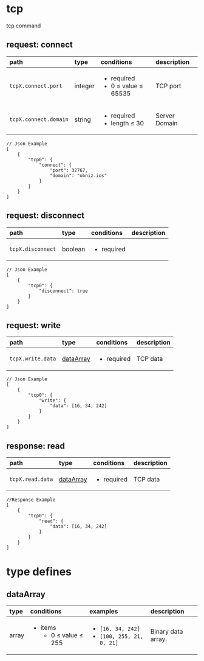 
#  <a name="tcp">tcp</a>


tcp command

##  request: <a name="-request-tcp-connect">connect</a>




| path | type | conditions  | description |
|:---- |:---- |:---- |:---- |
| `tcpX.connect.port` |  integer  | <ul><li>required</li><li>0 &le; value &le; 65535</li></ul> | TCP port&nbsp; |
| `tcpX.connect.domain` |  string  | <ul><li>required</li><li>length &le; 30</li></ul> | Server Domain&nbsp; |



```
// Json Example
[
    {
        "tcp0": {
            "connect": {
                "port": 32767,
                "domain": "obniz.ios"
            }
        }
    }
]
```


##  request: <a name="-request-tcp-disconnect">disconnect</a>




| path | type | conditions  | description |
|:---- |:---- |:---- |:---- |
| `tcpX.disconnect` |  boolean  | <ul><li>required</li></ul> | &nbsp; |



```
// Json Example
[
    {
        "tcp0": {
            "disconnect": true
        }
    }
]
```


##  request: <a name="-request-tcp-write">write</a>




| path | type | conditions  | description |
|:---- |:---- |:---- |:---- |
| `tcpX.write.data` | [dataArray](#dataarray)  | <ul><li>required</li></ul> | TCP data&nbsp; |



```
// Json Example
[
    {
        "tcp0": {
            "write": {
                "data": [16, 34, 242]
            }
        }
    }
]
```






##  response: <a name="-response-tcp-read">read</a>




| path | type | conditions  | description |
|:---- |:---- |:---- |:---- |
| `tcpX.read.data` | [dataArray](#dataarray)  | <ul><li>required</li></ul> | TCP data&nbsp; |



```
//Response Example
[
    {
        "tcp0": {
            "read": {
                "data": [16, 34, 242]
            }
        }
    }
]
```






# type defines



##  <a name="dataarray">dataArray</a>
| type | conditions | examples | description |
|:----|:----|:----|:----|
| array | <ul><li>items<br/><ul><li>0 &le; value &le; 255</li></ul></li></ul>  |  <ul><li>`[16, 34, 242]`</li><li>`[100, 255, 21, 0, 21]`</li></ul> | Binary data array.&nbsp; |






